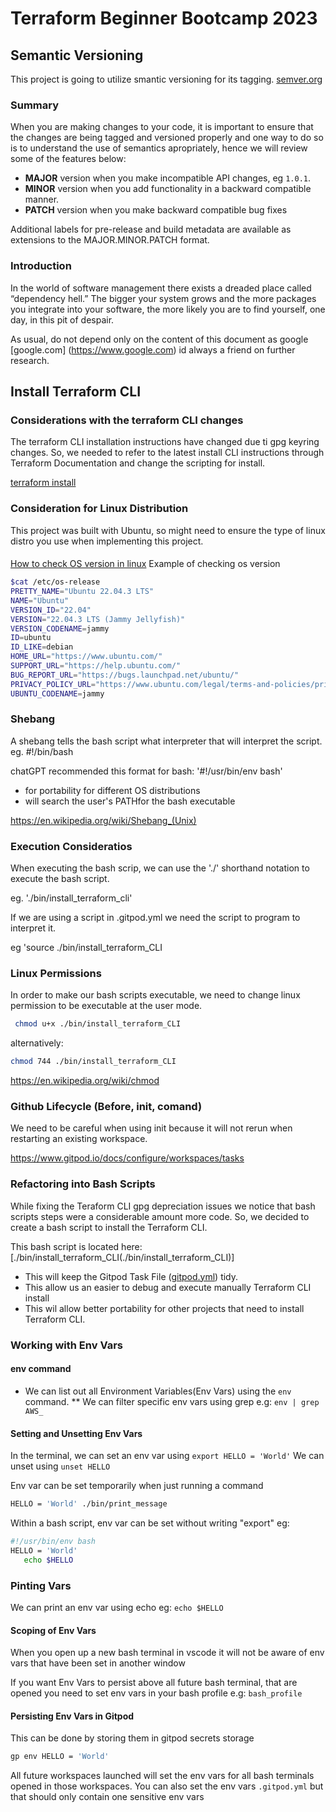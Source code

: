 
# Terraform Beginner Bootcamp 2023

## Semantic Versioning
This project is going to utilize smantic versioning for its tagging. 
[semver.org](https://semver.org)

### Summary
 When you are making changes to your code, it is important to ensure that the changes are being tagged and versioned properly and one way to do so is to understand the use of semantics apropriately, hence we will review some of the features below:


- **MAJOR** version when you make incompatible API changes, eg `1.0.1`.
- **MINOR** version when you add functionality in a backward compatible manner.
- **PATCH** version when you make backward compatible bug fixes


Additional labels for pre-release and build metadata are available as extensions to the MAJOR.MINOR.PATCH format.

### Introduction
In the world of software management there exists a dreaded place called “dependency hell.” The bigger your system grows and the more packages you integrate into your software, the more likely you are to find yourself, one day, in this pit of despair.

As usual, do not depend only on the content of this document as google [google.com] (https://www.google.com) id always a friend on further research.

## Install Terraform CLI


### Considerations with the terraform CLI changes

The terraform CLI installation instructions have changed due ti gpg keyring changes. So, we needed to refer to the latest install CLI instructions through Terraform Documentation and change the scripting for install.

[terraform install](https://developer.hashicorp.com/terraform/tutorials/aws-get-started/install-cli)

### Consideration for Linux Distribution

This project was built with Ubuntu, so might need to ensure the type of linux distro you use when implementing this project.

####
[How to check OS version in linux](https://www.cyberciti.biz/faq/how-to-check-os-version-in-linux-command-line/)
Example of checking os version
```sh
$cat /etc/os-release
PRETTY_NAME="Ubuntu 22.04.3 LTS"
NAME="Ubuntu"
VERSION_ID="22.04"
VERSION="22.04.3 LTS (Jammy Jellyfish)"
VERSION_CODENAME=jammy
ID=ubuntu
ID_LIKE=debian
HOME_URL="https://www.ubuntu.com/"
SUPPORT_URL="https://help.ubuntu.com/"
BUG_REPORT_URL="https://bugs.launchpad.net/ubuntu/"
PRIVACY_POLICY_URL="https://www.ubuntu.com/legal/terms-and-policies/privacy-policy"
UBUNTU_CODENAME=jammy
```
### Shebang
 A shebang tells the bash script what interpreter that will interpret the script. eg. #!/bin/bash
 
 chatGPT recommended this format for bash: '#!/usr/bin/env bash'

 - for portability for different OS distributions
 - will search the user's PATHfor the bash executable

 https://en.wikipedia.org/wiki/Shebang_(Unix)

 ### Execution Consideratios

 When executing the bash scrip, we can use the './' shorthand notation to execute the bash script.

 eg. './bin/install_terraform_cli'

 If we are using a script in .gitpod.yml we need the script to program to interpret it.

 eg 'source ./bin/install_terraform_CLI


 ### Linux Permissions

 In order to make our bash scripts executable, we need to change linux permission to be executable at the user mode.

```sh
 chmod u+x ./bin/install_terraform_CLI

```
alternatively:

```sh
chmod 744 ./bin/install_terraform_CLI

```
https://en.wikipedia.org/wiki/chmod

### Github Lifecycle (Before, init, comand)

We need to be careful when using init because it will not rerun when restarting an existing workspace.

https://www.gitpod.io/docs/configure/workspaces/tasks

### Refactoring into Bash Scripts

While fixing the Teraform CLI gpg depreciation issues we notice that bash scripts steps were a considerable amount more code. So, we decided to create a bash script to install the Terraform CLI.

This bash script is located here: [./bin/install_terraform_CLI(./bin/install_terraform_CLI)]

- This will keep the Gitpod Task File ([gitpod.yml](gitpod.yml)) tidy.
- This allow us an easier to debug and execute manually Terraform CLI install
- This wil allow better portability for other projects that need to install Terraform CLI.

 
 ### Working with Env Vars

 #### env command

 * We can list out all Environment Variables(Env Vars) using the `env` command.
 ** We can filter specific env vars using grep e.g: `env | grep AWS_`

 #### Setting and Unsetting Env Vars

 In the terminal, we can set an env var using `export HELLO = 'World'`
 We can unset using `unset HELLO`

 Env var can be set temporarily when just running a command
 ```sh
 HELLO = 'World' ./bin/print_message
 ```

 Within a bash script, env var can be set without writing "export" eg:
 ```sh
 #!/usr/bin/env bash
 HELLO = 'World'
    echo $HELLO
 ```

 ### Pinting Vars
 We can print an env var using echo eg:
 `echo $HELLO`

 #### Scoping of Env Vars
 When you open up a new bash terminal in vscode it will not be aware of env vars that have been set in another window

 If you want Env Vars to persist above all future bash terminal, that are opened you need to set env vars in your bash profile e.g: `bash_profile`


 #### Persisting Env Vars in Gitpod
 This can be done by storing them in gitpod secrets storage

 ```sh
 gp env HELLO = 'World'
 ``` 
 All future workspaces launched will set the env vars for all bash terminals opened in those workspaces.
You can also set the env vars `.gitpod.yml` but that should only contain one sensitive env vars

